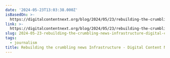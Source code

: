 ```yaml
---
date: '2024-05-23T13:03:38.000Z'
isBasedOn: >-
  https://digitalcontentnext.org/blog/2024/05/23/rebuilding-the-crumbling-news-infrastructure/
link: >-
  https://digitalcontentnext.org/blog/2024/05/23/rebuilding-the-crumbling-news-infrastructure/
slug: 2024-05-23-rebuilding-the-crumbling-news-infrastructure-digital-content-next
tags:
  - journalism
title: Rebuilding the crumbling news Infrastructure - Digital Content Next
---
```

 
